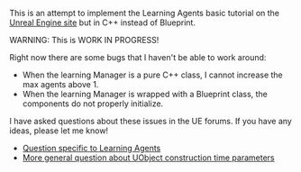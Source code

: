 This is an attempt to implement the Learning Agents basic tutorial on the [Unreal Engine site](https://dev.epicgames.com/community/learning/courses/M3D/unreal-engine-learning-agents-getting-started/8OWY/unreal-engine-learning-agents-introduction) but in C++ instead of Blueprint.

WARNING: This is WORK IN PROGRESS!

Right now there are some bugs that I haven't be able to work around:
- When the learning Manager is a pure C++ class, I cannot increase the max agents above 1.
- When the learning Manager is wrapped with a Blueprint class, the components do not properly initialize.

I have asked questions about these issues in the UE forums. If you have any ideas, please let me know!
- [Question specific to Learning Agents](https://forums.unrealengine.com/t/learningagentmanager-in-pure-c-setting-maxagents-or-components-cant-find-manager/1310438)
- [More general question about UObject construction time parameters](https://forums.unrealengine.com/t/providing-construction-time-critical-state-to-a-parent-from-the-child/1310455)
